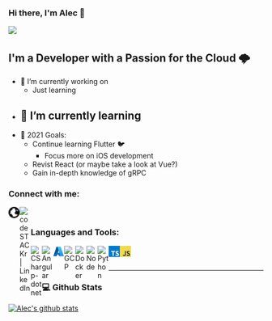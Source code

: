 ### Hi there, I'm Alec 👋

![](https://komarev.com/ghpvc/?username=atrievel)


## I'm a Developer with a Passion for the Cloud 🌩
- 🔭 I’m currently working on 
    - Just learning
- 🌱 I’m currently learning 
    - 
- 🥅 2021 Goals:
    - Continue learning Flutter 🐦
        - Focus more on iOS development  
    - Revist React (or maybe take a look at Vue?)
    - Gain in-depth knowledge of gRPC

### Connect with me:

[<img align="left" alt="codeSTACKr.com" width="22px" src="https://raw.githubusercontent.com/iconic/open-iconic/master/svg/globe.svg" />][website]
[<img align="left" alt="codeSTACKr | LinkedIn" width="22px" src="https://cdn.jsdelivr.net/npm/simple-icons@v3/icons/linkedin.svg" />][linkedin]

<br />

### Languages and Tools:
<img align="left" alt="CSharp-dotnet" width="22px" src="https://avatars2.githubusercontent.com/u/9141961?s=200&v=4" />

<img align="left" alt="Angular" width="22px" src="https://angular.io/assets/images/logos/angular/angular.svg" />

<img align="left" alt="Azure" width="22px" src="https://raw.githubusercontent.com/github/explore/80688e429a7d4ef2fca1e82350fe8e3517d3494d/topics/azure/azure.png" />

<img align="left" alt="GCP" width="22px" src="https://avatars0.githubusercontent.com/u/2810941?s=200&v=4" />

<img align="left" alt="Docker" width="22px" src="https://avatars0.githubusercontent.com/u/5429470?s=200&v=4" />

<img align="left" alt="Node" width="22px" src="https://avatars3.githubusercontent.com/u/9950313?s=200&v=4" />

<img align="left" alt="Python" width="22px" src="https://avatars0.githubusercontent.com/u/1525981?s=200&v=4" />

<img align="left" alt="TypeScript" width="22px" src="https://raw.githubusercontent.com/github/explore/80688e429a7d4ef2fca1e82350fe8e3517d3494d/topics/typescript/typescript.png" />

<img align="left" alt="JavaScript" width="22px" src="https://raw.githubusercontent.com/github/explore/80688e429a7d4ef2fca1e82350fe8e3517d3494d/topics/javascript/javascript.png" />



<br />
<br />

---

### 💻 Github Stats
[![Alec's github stats](https://github-readme-stats.vercel.app/api?username=atrievel&count_private=true&show_icons=true&theme=nord)](https://github.com/atrievel/github-readme-stats)

</details>

[website]: https://www.alectrievel.com
[linkedin]: https://www.linkedin.com/in/alec-trievel-8b869399/
